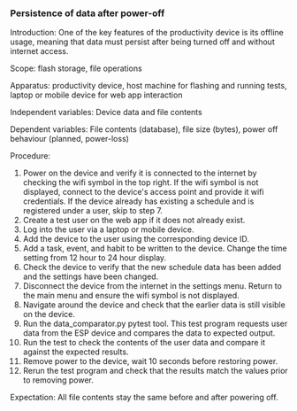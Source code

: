 ### Persistence of data after power-off
Introduction: One of the key features of the productivity device is its offline usage, meaning that data must persist after being turned off and without internet access.

Scope: flash storage, file operations

Apparatus: productivity device, host machine for flashing and running tests, laptop or mobile device for web app interaction

Independent variables: Device data and file contents 

Dependent variables: File contents (database), file size (bytes), power off behaviour (planned, power-loss)

Procedure:

1. Power on the device and verify it is connected to the internet by checking the wifi symbol in the top right. If the wifi symbol is not displayed, connect to the device's access point and provide it wifi credentials. If the device already has existing a schedule and is registered under a user, skip to step 7.
2. Create a test user on the web app if it does not already exist. 
3. Log into the user via a laptop or mobile device. 
4. Add the device to the user using the corresponding device ID.
5. Add a task, event, and habit to be written to the device. Change the time setting from 12 hour to 24 hour display. 
6. Check the device to verify that the new schedule data has been added and the settings have been changed.
7. Disconnect the device from the internet in the settings menu. Return to the main menu and ensure the wifi symbol is not displayed.
8. Navigate around the device and check that the earlier data is still visible on the device.
9. Run the data_comparator.py pytest tool. This test program requests user data from the ESP device and compares the data to expected output.
10. Run the test to check the contents of the user data and compare it against the expected results.
11. Remove power to the device, wait 10 seconds before restoring power.
12. Rerun the test program and check that the results match the values prior to removing power.

Expectation: All file contents stay the same before and after powering off.
